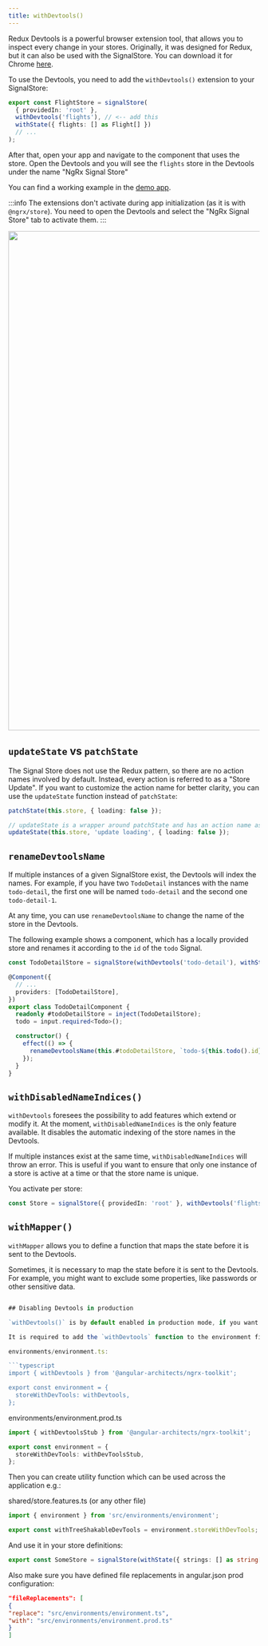 ```yaml
---
title: withDevtools()
---
```


Redux Devtools is a powerful browser extension tool, that allows you to inspect every change in your stores. Originally, it was designed for Redux, but it can also be used with the SignalStore. You can download it for Chrome [here](https://chrome.google.com/webstore/detail/redux-devtools/lmhkpmbekcpmknklioeibfkpmmfibljd).

To use the Devtools, you need to add the `withDevtools()` extension to your SignalStore:

```typescript
export const FlightStore = signalStore(
  { providedIn: 'root' },
  withDevtools('flights'), // <-- add this
  withState({ flights: [] as Flight[] })
  // ...
);
```

After that, open your app and navigate to the component that uses the store. Open the Devtools and you will see the `flights` store in the Devtools under the name "NgRx Signal Store"

You can find a working example in the [demo app](https://github.com/angular-architects/ngrx-toolkit/blob/main/apps/demo/src/app/devtools/todo-store.ts).

:::info
The extensions don't activate during app initialization (as it is with `@ngrx/store`). You need to open the Devtools and select the "NgRx Signal Store" tab to activate them.
:::

<img src="../img/devtools.png" width="1000" />

## `updateState` vs `patchState`

The Signal Store does not use the Redux pattern, so there are no action names involved by default. Instead, every action is referred to as a "Store Update". If you want to customize the action name for better clarity, you can use the `updateState` function instead of `patchState`:

```typescript
patchState(this.store, { loading: false });

// updateState is a wrapper around patchState and has an action name as second parameter
updateState(this.store, 'update loading', { loading: false });
```

## `renameDevtoolsName`

If multiple instances of a given SignalStore exist, the Devtools will index the names. For example, if you have two `TodoDetail` instances with the name `todo-detail`, the first one will be named `todo-detail` and the second one `todo-detail-1`.

At any time, you can use `renameDevtoolsName` to change the name of the store in the Devtools.

The following example shows a component, which has a locally provided store and renames it according to the `id` of the `todo` Signal.

```typescript
const TodoDetailStore = signalStore(withDevtools('todo-detail'), withState({ id: 1 }));

@Component({
  // ...
  providers: [TodoDetailStore],
})
export class TodoDetailComponent {
  readonly #todoDetailStore = inject(TodoDetailStore);
  todo = input.required<Todo>();

  constructor() {
    effect(() => {
      renameDevtoolsName(this.#todoDetailStore, `todo-${this.todo().id}`);
    });
  }
}
```

## `withDisabledNameIndices()`

`withDevtools` foresees the possibility to add features which extend or modify it. At the moment, `withDisabledNameIndices` is the only feature available. It disables the automatic indexing of the store names in the Devtools.

If multiple instances exist at the same time, `withDisabledNameIndices` will throw an error. This is useful if you want to ensure that only one instance of a store is active at a time or that the store name is unique.

You activate per store:

```typescript
const Store = signalStore({ providedIn: 'root' }, withDevtools('flights', withDisabledNameIndices()), withState({ airline: 'Lufthansa' }));
```

## `withMapper()`

`withMapper` allows you to define a function that maps the state before it is sent to the Devtools.

Sometimes, it is necessary to map the state before it is sent to the Devtools. For example, you might want to exclude some properties, like passwords or other sensitive data.

````typescript

## Disabling Devtools in production

`withDevtools()` is by default enabled in production mode, if you want to tree-shake it from the application bundle you need to abstract it in your environment file.

It is required to add the `withDevtools` function to the environment files.

environments/environment.ts:

```typescript
import { withDevtools } from '@angular-architects/ngrx-toolkit';

export const environment = {
  storeWithDevTools: withDevtools,
};
````

environments/environment.prod.ts

```typescript
import { withDevtoolsStub } from '@angular-architects/ngrx-toolkit';

export const environment = {
  storeWithDevTools: withDevToolsStub,
};
```

Then you can create utility function which can be used across the application
e.g.:

shared/store.features.ts (or any other file)

```typescript
import { environment } from 'src/environments/environment';

export const withTreeShakableDevTools = environment.storeWithDevTools;
```

And use it in your store definitions:

```typescript
export const SomeStore = signalStore(withState({ strings: [] as string[] }), withTreeShakableDevTools('featureName'));
```

Also make sure you have defined file replacements in angular.json prod configuration:

```json
"fileReplacements": [
{
"replace": "src/environments/environment.ts",
"with": "src/environments/environment.prod.ts"
}
]
```
